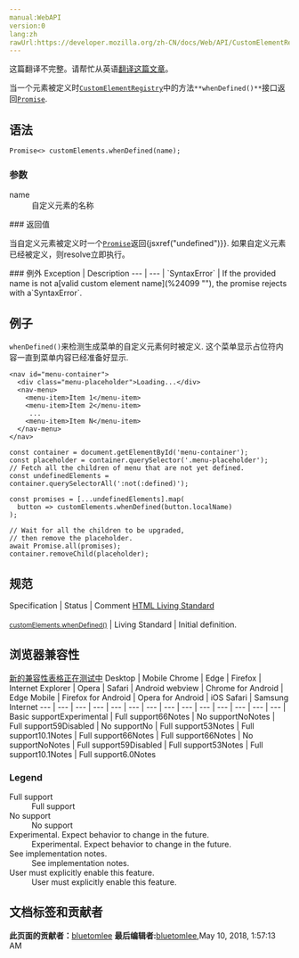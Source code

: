 ```yaml
---
manual:WebAPI
version:0
lang:zh
rawUrl:https://developer.mozilla.org/zh-CN/docs/Web/API/CustomElementRegistry/whenDefined
---
```




这篇翻译不完整。请帮忙从英语[翻译这篇文章](%24098 "")。






当一个元素被定义时[`CustomElementRegistry`](%2631 "CustomElementRegistry接口提供注册自定义元素和查询已注册元素的方法。")中的方法`**whenDefined()**`接口返回[`Promise`](%4107 "Promise 对象用于表示一个异步操作的最终状态（完成或失败），以及其返回的值。").


## 语法<a name="语法"></a>

```
Promise<> customElements.whenDefined(name);
```

### 参数<a name="参数"></a>
<dl><dt id=''>name</dt><dd>自定义元素的名称</dd></dl>
### 返回值<a name="返回值"></a>


当自定义元素被定义时一个[`Promise`](%4107 "Promise 对象用于表示一个异步操作的最终状态（完成或失败），以及其返回的值。")返回{jsxref(&quot;undefined&quot;)}}. 如果自定义元素已经被定义，则resolve立即执行。

<dl></dl>
### 例外<a name="例外"></a>
Exception | Description 
 ---  |  ---  | 
`SyntaxError` | If the provided name is not a[valid custom element name](%24099 ""), the promise rejects with a`SyntaxError`. 


## 例子<a name="例子"></a>


`whenDefined()`来检测生成菜单的自定义元素何时被定义. 这个菜单显示占位符内容一直到菜单内容已经准备好显示.


```
<nav id="menu-container">
  <div class="menu-placeholder">Loading...</div>
  <nav-menu>
    <menu-item>Item 1</menu-item>
    <menu-item>Item 2</menu-item>
     ...
    <menu-item>Item N</menu-item>
  </nav-menu>
</nav>
```

```
const container = document.getElementById('menu-container');
const placeholder = container.querySelector('.menu-placeholder');
// Fetch all the children of menu that are not yet defined.
const undefinedElements = container.querySelectorAll(':not(:defined)');

const promises = [...undefinedElements].map(
  button => customElements.whenDefined(button.localName)
);

// Wait for all the children to be upgraded, 
// then remove the placeholder.
await Promise.all(promises);
container.removeChild(placeholder);
```

## 规范<a name="规范"></a>
Specification | Status | Comment 
[HTML Living Standard<br></br><small>customElements.whenDefined()</small>](%24100 "") | Living Standard | Initial definition. 


## 浏览器兼容性<a name="浏览器兼容性"></a>
[新的兼容性表格正在测试中<i></i>](%3360 "")
<abbr>Desktop<i></i></abbr> | <abbr>Mobile<i></i></abbr> 
<abbr>Chrome<i></i></abbr> | <abbr>Edge<i></i></abbr> | <abbr>Firefox<i></i></abbr> | <abbr>Internet Explorer<i></i></abbr> | <abbr>Opera<i></i></abbr> | <abbr>Safari<i></i></abbr> | <abbr>Android webview<i></i></abbr> | <abbr>Chrome for Android<i></i></abbr> | <abbr>Edge Mobile<i></i></abbr> | <abbr>Firefox for Android<i></i></abbr> | <abbr>Opera for Android<i></i></abbr> | <abbr>iOS Safari<i></i></abbr> | <abbr>Samsung Internet<i></i></abbr> 
 ---  |  ---  |  ---  |  ---  |  ---  |  ---  |  ---  |  ---  |  ---  |  ---  |  ---  |  ---  |  ---  |  ---  | 
Basic support<abbr>Experimental<i></i></abbr> | <abbr>Full support</abbr>66<abbr>Notes<i></i></abbr> | <abbr>No support</abbr>No<abbr>Notes<i></i></abbr> | <abbr>Full support</abbr>59<abbr>Disabled<i></i></abbr> | <abbr>No support</abbr>No | <abbr>Full support</abbr>53<abbr>Notes<i></i></abbr> | <abbr>Full support</abbr>10.1<abbr>Notes<i></i></abbr> | <abbr>Full support</abbr>66<abbr>Notes<i></i></abbr> | <abbr>Full support</abbr>66<abbr>Notes<i></i></abbr> | <abbr>No support</abbr>No<abbr>Notes<i></i></abbr> | <abbr>Full support</abbr>59<abbr>Disabled<i></i></abbr> | <abbr>Full support</abbr>53<abbr>Notes<i></i></abbr> | <abbr>Full support</abbr>10.1<abbr>Notes<i></i></abbr> | <abbr>Full support</abbr>6.0<abbr>Notes<i></i></abbr> 


### Legend<a name="Legend"></a>
<dl><dt id=''><abbr>Full support</abbr></dt><dd>Full support</dd><dt id=''><abbr>No support</abbr></dt><dd>No support</dd><dt id=''><abbr>Experimental. Expect behavior to change in the future.<i></i></abbr></dt><dd>Experimental. Expect behavior to change in the future.</dd><dt id=''><abbr>See implementation notes.<i></i></abbr></dt><dd>See implementation notes.</dd><dt id=''><abbr>User must explicitly enable this feature.<i></i></abbr></dt><dd>User must explicitly enable this feature.</dd></dl>





## 文档标签和贡献者
**此页面的贡献者：**[bluetomlee](%24097 "")
**最后编辑者:**[bluetomlee](%24097 ""),<time>May 10, 2018, 1:57:13 AM</time>



